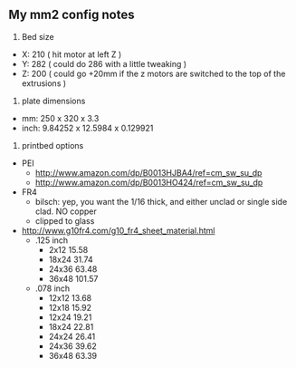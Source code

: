 ## My mm2 config notes

1. Bed size
  * X: 210 ( hit motor at left Z )
  * Y: 282 ( could do 286 with a little tweaking )
  * Z: 200 ( could go +20mm if the z motors are switched to the top of the extrusions )
1. plate dimensions
  * mm: 250 x 320 x 3.3
  * inch: 9.84252 x 12.5984 x 0.129921
1. printbed options
  * PEI
    * http://www.amazon.com/dp/B0013HJBA4/ref=cm_sw_su_dp
    * http://www.amazon.com/dp/B0013HO424/ref=cm_sw_su_dp
  * FR4
    * bilsch:  yep, you want the 1/16 thick, and either unclad or single side clad. NO copper
    * clipped to glass
  * http://www.g10fr4.com/g10_fr4_sheet_material.html
    * .125 inch
      * 2x12 15.58
      * 18x24 31.74
      * 24x36 63.48
      * 36x48 101.57
    * .078 inch
      * 12x12 13.68
      * 12x18 15.92
      * 12x24 19.21
      * 18x24 22.81
      * 24x24 26.41
      * 24x36 39.62
      * 36x48 63.39
